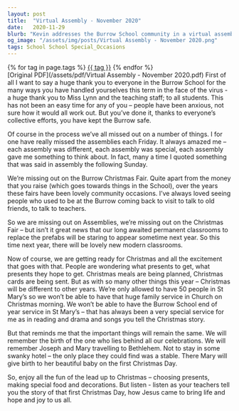 ```yaml
---
layout: post
title:  "Virtual Assembly - November 2020"
date:   2020-11-29
blurb: "Kevin addresses the Burrow School community in a virtual assembly, acknowledging the challenges faced during the pandemic and the things they've missed out on. He expresses his anticipation for the new classrooms to replace the prefabs next year. Despite the changes to the usual Christmas celebrations, he reminds everyone of the true meaning of Christmas and encourages them to enjoy the lead up to the holiday."
og_image: "/assets/img/posts/Virtual Assembly - November 2020.png"
tags: School School Special_Occasions
---    
```

<div class="tag-pills">
    {% for tag in page.tags %}
    <a href="{{ site.baseurl }}/tag/{{ tag | slugify }}" class="tag-pill">{{ tag }}</a>
    {% endfor %}
</div>
[Original PDF](/assets/pdf/Virtual Assembly - November 2020.pdf)
First of all I want to say a huge thank you to everyone in the Burrow School for the many ways you have handled yourselves this term in the face of the virus - a huge thank you to Miss Lynn and the teaching staff; to all students. This has not been an easy time for any of you – people have been anxious, not sure how it would all work out. But you’ve done it, thanks to everyone’s collective efforts, you have kept the Burrow safe.

Of course in the process we’ve all missed out on a number of things. I for one have really missed the assemblies each Friday. It always amazed me – each assembly was different, each assembly was special, each assembly gave me something to think about. In fact, many a time I quoted something that was said in assembly the following Sunday.

We’re missing out on the Burrow Christmas Fair. Quite apart from the money that you raise (which goes towards things in the School), over the years these fairs have been lovely community occasions. I’ve always loved seeing people who used to be at the Burrow coming back to visit to talk to old friends, to talk to teachers.

So we are missing out on Assemblies, we’re missing out on the Christmas Fair – but isn’t it great news that our long awaited permanent classrooms to replace the prefabs will be staring to appear sometime next year. So this time next year, there will be lovely new modern classrooms.

Now of course, we are getting ready for Christmas and all the excitement that goes with that. People are wondering what presents to get, what presents they hope to get. Christmas meals are being planned, Christmas cards are being sent. But as with so many other things this year – Christmas will be different to other years. We’re only allowed to have 50 people in St Mary’s so we won’t be able to have that huge family service in Church on Christmas morning. We won’t be able to have the Burrow School end of year service in St Mary’s – that has always been a very special service for me as in reading and drama and songs you tell the Christmas story.

But that reminds me that the important things will remain the same. We will remember the birth of the one who lies behind all our celebrations. We will remember Joseph and Mary travelling to Bethlehem. Not to stay in some swanky hotel – the only place they could find was a stable. There Mary will give birth to her beautiful baby on the first Christmas Day.

So, enjoy all the fun of the lead up to Christmas – choosing presents, making special food and decorations. But listen - listen as your teachers tell you the story of that first Christmas Day, how Jesus came to bring life and hope and joy to us all.
